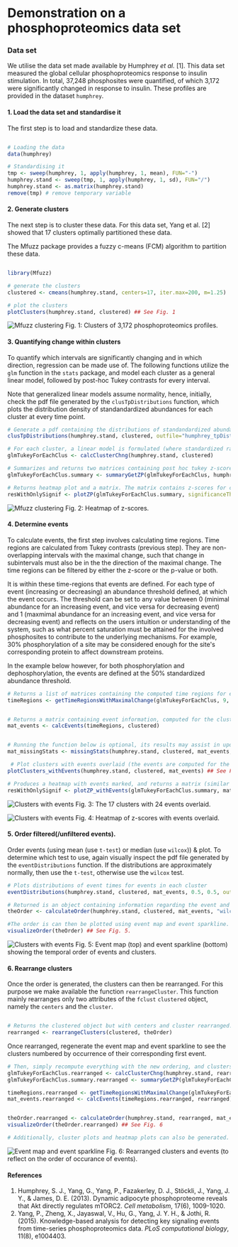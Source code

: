 # Demonstration on a phosphoproteomics data set

### Data set

We utilise the data set made available by Humphrey *et al.* [1]. This data set measured the global cellular phosphoproteomics response to insulin stimulation. In total, 37,248 phosphosites were quantified, of which 3,172 were significantly changed in response to insulin. These profiles are provided in the dataset `humphrey`.


#### 1. Load the data set and standardise it

The first step is to load and standardize these data.

```R

# Loading the data
data(humphrey)

# Standardising it
tmp <- sweep(humphrey, 1, apply(humphrey, 1, mean), FUN="-")
humphrey.stand <- sweep(tmp, 1, apply(humphrey, 1, sd), FUN="/")
humphrey.stand <- as.matrix(humphrey.stand)
remove(tmp) # remove temporary variable
```

#### 2. Generate clusters
The next step is to cluster these data. For this data set, Yang et al. [2] showed that 17 clusters optimally partitioned these data.

The Mfuzz package provides a fuzzy c-means (FCM) algorithm to partition these data.

```R

library(Mfuzz)

# generate the clusters
clustered <- cmeans(humphrey.stand, centers=17, iter.max=200, m=1.25)

# plot the clusters
plotClusters(humphrey.stand, clustered) ## See Fig. 1
```

![Mfuzz clustering](images/Humphrey/humphrey_clusters.png)
Fig. 1: Clusters of 3,172 phosphoproteomics profiles.  

#### 3. Quantifying change within clusters

To quantify which intervals are significantly changing and in which direction, regression can be made use of. The following functions utilize the `glm` function in the `stats` package, and model each cluster as a general linear model, followed by post-hoc Tukey contrasts for every interval.


Note that generalized linear models assume normality, hence, initially, check the pdf file generated by the `clusTpDistributions` function, which plots the distribution density of standandardized abundances for each cluster at every time point.



```R
# Generate a pdf containing the distributions of standandardized abundances at each time point for each cluster. Each distribution should be approximately normally distributed.
clusTpDistributions(humphrey.stand, clustered, outfile="humphrey_tpDist.pdf") # See example file: images/Humphrey/humphrey_tpDist.pdf).

# For each cluster, a linear model is formulated (where standardized ratio is the response) and time points along with profiles are predictors; the results of the post hoc tukey contrasting timepoints are presented.
glmTukeyForEachClus <- calcClusterChng(humphrey.stand, clustered)

# Summarizes and returns two matrices containing post hoc tukey z-scores and p-values for consecutive time intervals.
glmTukeyForEachClus.summary <- summaryGetZP(glmTukeyForEachClus, humphrey.stand)

# Returns heatmap plot and a matrix. The matrix contains z-scores for consecutive time points, where values above the significanceTh are set to NA
resWithOnlySignif <- plotZP(glmTukeyForEachClus.summary, significanceTh=0.001) ## See Fig. 2
```

![Mfuzz clustering](images/Humphrey/humphrey_heatmap.png)
Fig. 2: Heatmap of z-scores.


#### 4. Determine events

To calculate events, the first step involves calculating time regions. Time regions are calculated from Tukey contrasts (previous step). They are non-overlapping intervals with the maximal change, such that change in subintervals must also be in the the direction of the maximal change. The time regions can be filtered by either the z-score or the p-value or both.

It is within these time-regions that events are defined. For each type of event (increasing or decreasing) an abundance threshold defined, at which the event occurs. The threshold can be set to any value between 0 (minimal abundance for an increasing event, and vice versa for decreasing event) and 1 (maxmimal abundance for an increasing event, and vice versa for decreasing event) and reflects on the users intuition or understanding of the system, such as what percent saturation must be attained for the involved phosphosites to contribute to the underlying mechanisms. For example, 30% phosphorylation of a site may be considered enough for the site's corresponding protein to affect downstream proteins.

In the example below however, for both phosphorylation and dephosphorylation, the events are defined at the 50% standardized abundance threshold.

```R
# Returns a list of matrices containing the computed time regions for each cluster.
timeRegions <- getTimeRegionsWithMaximalChange(glmTukeyForEachClus, 9, 0.05, phosZscoreTh=15, dephosZscoreTh=-15)


# Returns a matrix containing event information, computed for the cluster centroids.  
mat_events <- calcEvents(timeRegions, clustered)


# Running the function below is optional, its results may assist in updating thresholds to exclude/include events; It returns a matrix containing the number and percentage of profiles which get removed from an event's distribution because these profiles may not follow the general 'differences in means' direction.
mat_missingStats <- missingStats(humphrey.stand, clustered, mat_events, 1, 1)

 # Plot clusters with events overlaid (the events are computed for the cluster centroids).
plotClusters_withEvents(humphrey.stand, clustered, mat_events) ## See Fig. 3.

# Produces a heatmap with events marked, and returns a matrix (similar to the `plotZP` function).
resWithOnlySignif <- plotZP_withEvents(glmTukeyForEachClus.summary, mat_events, 0.001) ## See Fig. 4.
```

![Clusters with events](images/Humphrey/humphrey_clusters_events.png)
Fig. 3: The 17 clusters with 24 events overlaid.

![Clusters with events](images/Humphrey/humphrey_heatmap_events.png)
Fig. 4: Heatmap of z-scores with events overlaid.



#### 5. Order filtered(/unfiltered events).
Order events (using mean (use `t-test`) or median (use `wilcox`)) & plot. To determine which test to use, again visually inspect the pdf file generated by the `eventDistributions` function. If the distributions are approximately normally, then use the `t-test`, otherwise use the `wilcox` test.

```R
# Plots distributions of event times for events in each cluster
eventDistributions(humphrey.stand, clustered, mat_events, 0.5, 0.5, outfile="humphrey_eventDist.pdf"); # See file: images/Humphrey/humphrey_eventDist.pdf

# Returned is an object containing information regarding the event and cluster order.
theOrder <- calculateOrder(humphrey.stand, clustered, mat_events, "wilcox")

#The order is can then be plotted using event map and event sparkline.
visualizeOrder(theOrder) ## See Fig. 5.

```

![Clusters with events](images/Humphrey/humphrey_ordered.png)
Fig. 5: Event map (top) and event sparkline (bottom) showing the temporal order of events and clusters.


#### 6. Rearrange clusters

Once the order is generated, the clusters can then be rearranged. For this purpose we make available the function `rearrangeCluster`. This function mainly rearranges only two attributes of the `fclust` `clustered`
object, namely the `centers` and the `cluster`.



```R

# Returns the clustered object but with centers and cluster rearranged.
rearranged <- rearrangeClusters(clustered, theOrder)
```

Once rearranged, regenerate the event map and event sparkline to see the clusters numbered by occurrence of their corresponding first event.

```R
# Then, simply recompute everything with the new ordering, and clusters with the rearranged ordering can be visualized.
glmTukeyForEachClus.rearranged <- calcClusterChng(humphrey.stand, rearranged)
glmTukeyForEachClus.summary.rearranged <- summaryGetZP(glmTukeyForEachClus.rearranged, humphrey.stand)

timeRegions.rearranged <- getTimeRegionsWithMaximalChange(glmTukeyForEachClus.rearranged, 9, phosZscoreTh=15, dephosZscoreTh=-15)
mat_events.rearranged <- calcEvents(timeRegions.rearranged, rearranged)


theOrder.rearranged <- calculateOrder(humphrey.stand, rearranged, mat_events.rearranged, "wilcox")
visualizeOrder(theOrder.rearranged) ## See Fig. 6

# Additionally, cluster plots and heatmap plots can also be generated.
```

![Event map and event sparkline](images/Humphrey/humphrey_ordered_rearranged.png)
Fig. 6: Rearranged clusters and events (to reflect on the order of occurance of events).


#### References

1. Humphrey, S. J., Yang, G., Yang, P., Fazakerley, D. J., Stöckli, J., Yang, J. Y., & James, D. E. (2013). Dynamic adipocyte phosphoproteome reveals that Akt directly regulates mTORC2. *Cell metabolism*, 17(6), 1009-1020.
2. Yang, P., Zheng, X., Jayaswal, V., Hu, G., Yang, J. Y. H., & Jothi, R. (2015). Knowledge-based analysis for detecting key signaling events from time-series phosphoproteomics data. *PLoS computational biology*, 11(8), e1004403.
